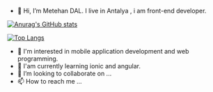 - 👋 Hi, I’m Metehan DAL. I live in Antalya , i am front-end developer.

[![Anurag's GitHub stats](https://github-readme-stats.vercel.app/api?username=metehandal)](https://github.com/metehandal)

[![Top Langs](https://github-readme-stats.vercel.app/api/top-langs/?username=metehandal&layout=compact)](https://github.com/metehandal)


- 👀 I'm interested in mobile application development and web programming.
- 🌱 I'am currently learning ionic and angular.
- 💞️ I’m looking to collaborate on ...
- 📫 How to reach me ...

<!---
metehandal/metehandal is a ✨ special ✨ repository because its `README.md` (this file) appears on your GitHub profile.
You can click the Preview link to take a look at your changes.
--->
